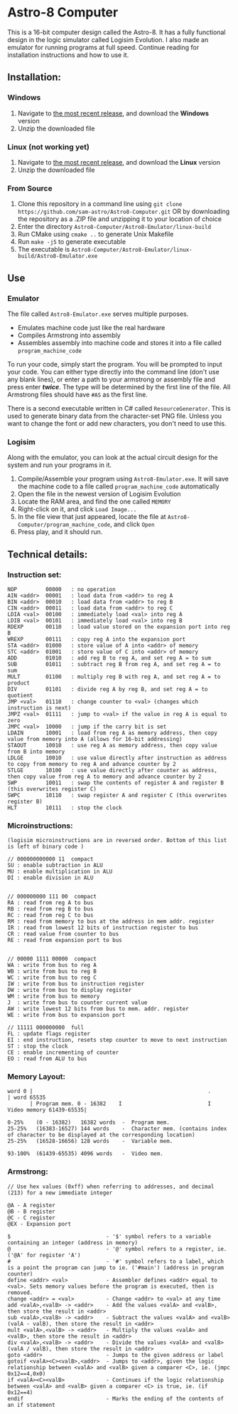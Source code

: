 # Astro-8 Computer

This is a 16-bit computer design called the Astro-8. It has a fully functional design in the logic simulator called Logisim Evolution. I also made an emulator for running programs at full speed. Continue reading for installation instructions and how to use it.

## Installation:
### Windows
1. Navigate to [the most recent release](https://github.com/sam-astro/Astro8-Computer/releases), and download the **Windows** version
2. Unzip the downloaded file
### Linux (not working yet)
1. Navigate to [the most recent release](https://github.com/sam-astro/Astro8-Computer/releases), and download the **Linux** version
2. Unzip the downloaded file
### From Source
1. Clone this repository in a command line using `git clone https://github.com/sam-astro/Astro8-Computer.git` OR by downloading the repository as a .ZIP file and unzipping it to your location of choice
2. Enter the directory `Astro8-Computer/Astro8-Emulator/linux-build`
3. Run CMake using `cmake ..` to generate Unix Makefile
4. Run `make -j5` to generate executable
5. The executable is `Astro8-Computer/Astro8-Emulator/linux-build/Astro8-Emulator.exe`

## Use
### Emulator
The file called `Astro8-Emulator.exe` serves multiple purposes.
* Emulates machine code just like the real hardware
* Compiles Armstrong into assembly
* Assembles assembly into machine code and stores it into a file called `program_machine_code`

To run your code, simply start the program. You will be prompted to input your code. You can either type directly into the command line (don't use any blank lines), or enter a path to your armstrong or assembly file and press enter ***twice***. The type will be determined by the first line of the file. All Armstrong files should have `#AS` as the first line.

There is a second executable written in C# called `ResourceGenerator`. This is used to generate binary data from the character-set PNG file. Unless you want to change the font or add new characters, you don't need to use this.

### Logisim
Along with the emulator, you can look at the actual circuit design for the system and run your programs in it. 
1. Compile/Assemble your program using `Astro8-Emulator.exe`. It will save the machine code to a file called `program_machine_code` automatically
2. Open the file in the newest version of Logisim Evolution
3. Locate the RAM area, and find the one called `MEMORY`
4. Right-click on it, and click `Load Image...`
5. In the file view that just appeared, locate the file at `Astro8-Computer/program_machine_code`, and click `Open`
6. Press play, and it should run.

## Technical details:

### Instruction set:

```
NOP         00000   : no operation
AIN <addr>  00001   : load data from <addr> to reg A
BIN <addr>  00010   : load data from <addr> to reg B
CIN <addr>  00011   : load data from <addr> to reg C
LDIA <val>  00100   : immediately load <val> into reg A
LDIB <val>  00101   : immediately load <val> into reg B
RDEXP       00110   : load value stored on the expansion port into reg B
WREXP       00111   : copy reg A into the expansion port
STA <addr>  01000   : store value of A into <addr> of memory
STC <addr>  01001   : store value of C into <addr> of memory
ADD         01010   : add reg B to reg A, and set reg A = to sum
SUB         01011   : subtract reg B from reg A, and set reg A = to sum
MULT        01100   : multiply reg B with reg A, and set reg A = to product
DIV         01101   : divide reg A by reg B, and set reg A = to quotient
JMP <val>   01110   : change counter to <val> (changes which instruction is next)
JMPZ <val>  01111   : jump to <val> if the value in reg A is equal to zero
JMPC <val>  10000   : jump if the carry bit is set
LDAIN       10001   : load from reg A as memory address, then copy value from memory into A (allows for 16-bit addressing)
STAOUT      10010   : use reg A as memory address, then copy value from B into memory
LDLGE       10010   : use value directly after instruction as address to copy from memory to reg A and advance counter by 2
STLGE       10100   : use value directly after counter as address, then copy value from reg A to memory and advance counter by 2
SWP         10011   : swap the contents of register A and register B (this overwrites register C)
SWPC        10110   : swap register A and register C (this overwrites register B)
HLT         10111   : stop the clock
```

### Microinstructions:
```
(logisim microinstructions are in reversed order. Bottom of this list is left of binary code )

// 000000000000 11  compact
SU : enable subtraction in ALU
MU : enable multiplication in ALU
DI : enable division in ALU


// 000000000 111 00  compact
RA : read from reg A to bus
RB : read from reg B to bus
RC : read from reg C to bus
RM : read from memory to bus at the address in mem addr. register
IR : read from lowest 12 bits of instruction register to bus
CR : read value from counter to bus
RE : read from expansion port to bus


// 00000 1111 00000  compact
WA : write from bus to reg A
WB : write from bus to reg B
WC : write from bus to reg C
IW : write from bus to instruction register
DW : write from bus to display register
WM : write from bus to memory
J  : write from bus to counter current value
AW : write lowest 12 bits from bus to mem. addr. register
WE : write from bus to expansion port

// 11111 000000000  full
FL : update flags register
EI : end instruction, resets step counter to move to next instruction
ST : stop the clock
CE : enable incrementing of counter
EO : read from ALU to bus
```

### Memory Layout:
```
word 0 |                                                       .                                                  | word 65535
       | Program mem. 0 - 16382    I                           I                          Video memory 61439-65535|

0-25%    (0 - 16382)   16382 words  -  Program mem.
25-25%   (16383-16527) 144 words    -  Character mem. (contains index of character to be displayed at the corresponding location)
25-25%   (16528-16656) 128 words    -  Variable mem.

93-100%  (61439-65535) 4096 words   -  Video mem. 
```



### Armstrong:
```
// Use hex values (0xff) when referring to addresses, and decimal (213) for a new immediate integer

@A - A register
@B - B register
@C - C register
@EX - Expansion port

$                              - '$' symbol refers to a variable containing an integer (address in memory)
@                              - '@' symbol refers to a register, ie. ('@A' for register 'A')
#                              - '#' symbol refers to a label, which is a point the program can jump to ie. ('#main') (address in program counter)
define <addr> <val>            - Assembler defines <addr> equal to <val>. Sets memory values before the program is executed, then is removed.
change <addr> = <val>          - Change <addr> to <val> at any time
add <valA>,<valB> -> <addr>    - Add the values <valA> and <valB>, then store the result in <addr>
sub <valA>,<valB> -> <addr>    - Subtract the values <valA> and <valB> (valA - valB), then store the result in <addr>
mult <valA>,<valB> -> <addr>   - Multiply the values <valA> and <valB>, then store the result in <addr>
div <valA>,<valB> -> <addr>    - Divide the values <valA> and <valB> (valA / valB), then store the result in <addr>
goto <addr>                    - Jumps to the given address or label
gotoif <valA><C><valB>,<addr>  - Jumps to <addr>, given the logic relationship between <valA> and <valB> given a comparer <C>, ie. (jmpc 0x12==4,0x0)
if <valA><C><valB>             - Continues if the logic relationship between <valA> and <valB> given a comparer <C> is true, ie. (if 0x12==4)
endif                          - Marks the ending of the contents of an if statement
```

